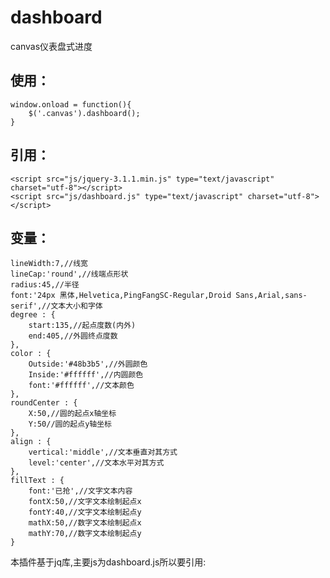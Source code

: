 # dashboard
canvas仪表盘式进度

## 使用：
    window.onload = function(){
        $('.canvas').dashboard();
    }
    
## 引用：
    <script src="js/jquery-3.1.1.min.js" type="text/javascript" charset="utf-8"></script>
    <script src="js/dashboard.js" type="text/javascript" charset="utf-8"></script>

## 变量：

    lineWidth:7,//线宽
    lineCap:'round',//线端点形状
    radius:45,//半径
    font:'24px 黑体,Helvetica,PingFangSC-Regular,Droid Sans,Arial,sans-serif',//文本大小和字体
    degree : {
        start:135,//起点度数(内外)
        end:405,//外圆终点度数
    },
    color : {
        Outside:'#48b3b5',//外圆颜色
        Inside:'#ffffff',//内圆颜色
        font:'#ffffff',//文本颜色
    },
    roundCenter : {
        X:50,//圆的起点x轴坐标
        Y:50//圆的起点y轴坐标
    },
    align : {
        vertical:'middle',//文本垂直对其方式
        level:'center',//文本水平对其方式
    },
    fillText : {
        font:'已抢',//文字文本内容
        fontX:50,//文字文本绘制起点x
        fontY:40,//文字文本绘制起点y
        mathX:50,//数字文本绘制起点x
        mathY:70,//数字文本绘制起点y
    }
  
  本插件基于jq库,主要js为dashboard.js所以要引用:
     <script src="js/jquery-3.1.1.min.js" type="text/javascript" charset="utf-8"></script>
     <script src="js/dashboard.js" type="text/javascript" charset="utf-8"></script>
  
 
